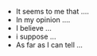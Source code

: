 
- It seems to me that  ....
- In my opinion ....
- I believe ...
- i suppose ...
- As far as I can tell ...